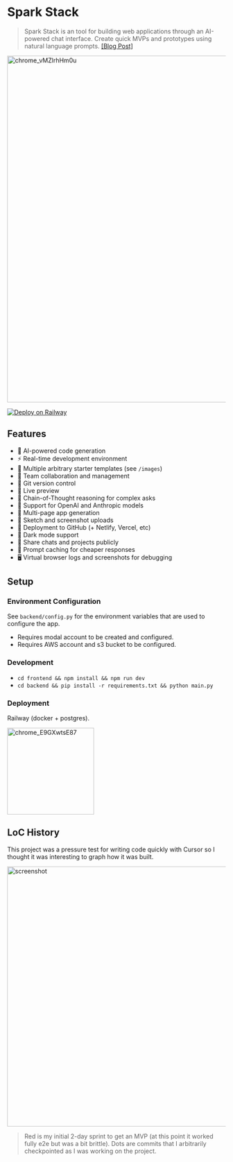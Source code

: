 # Spark Stack

> Spark Stack is an tool for building web applications through an AI-powered chat interface. Create quick MVPs and prototypes using natural language prompts. [[Blog Post]](https://blog.sshh.io/p/building-v0-in-a-weekend)

<img width="800" alt="chrome_vMZlrhHm0u" src="https://github.com/user-attachments/assets/4c1912c9-85c9-4169-9d6c-bb5f96edd23e">

[![Deploy on Railway](https://railway.com/button.svg)](https://railway.com/template/61t3xx?referralCode=c5mPsy)

## Features

- 🤖 AI-powered code generation
- ⚡️ Real-time development environment
- 🎨 Multiple arbitrary starter templates (see `/images`)
- 👥 Team collaboration and management
- 📝 Git version control
- 🔄 Live preview
- 🧠 Chain-of-Thought reasoning for complex asks
- 🔌 Support for OpenAI and Anthropic models
- 📱 Multi-page app generation
- 📸 Sketch and screenshot uploads
- 🚀 Deployment to GitHub (+ Netlify, Vercel, etc)
- 🌙 Dark mode support
- 🔗 Share chats and projects publicly
- 💾 Prompt caching for cheaper responses
- 🖥️ Virtual browser logs and screenshots for debugging

## Setup

### Environment Configuration

See `backend/config.py` for the environment variables that are used to configure the app.

- Requires modal account to be created and configured.
- Requires AWS account and s3 bucket to be configured.

### Development

- `cd frontend && npm install && npm run dev`
- `cd backend && pip install -r requirements.txt && python main.py`

### Deployment

Railway (docker + postgres).

<img width="200" alt="chrome_E9GXwtsE87" src="https://github.com/user-attachments/assets/b45e70f7-a8c5-426b-8dda-c5ae42da54c0">

## LoC History

This project was a pressure test for writing code quickly with Cursor so I thought it was interesting to graph how it was built.

<img width="600" alt="screenshot" src="https://github.com/user-attachments/assets/650342f4-3bb7-434d-93fb-9da431340d37">

> Red is my initial 2-day sprint to get an MVP (at this point it worked fully e2e but was a bit brittle). Dots are commits that I arbitrarily checkpointed as I was working on the project.
